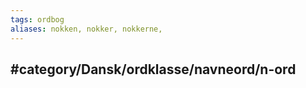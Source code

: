 ```yaml
---
tags: ordbog
aliases: nokken, nokker, nokkerne, 
---
```


#category/Dansk/ordklasse/navneord/n-ord 
- 